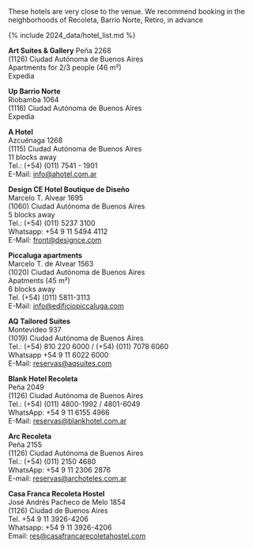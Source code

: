 These hotels are very close to the venue. We recommend booking in the neighborhoods of Recoleta, Barrio Norte, Retiro, in advance
<br>

{% include 2024_data/hotel_list.md %}

**Art Suites & Gallery**
Peña 2268<br>
(1126) Ciudad Autónoma de Buenos Aires<br>
Apartments for 2/3 people (46 m²)<br>
Expedia<br>

**Up Barrio Norte**<br>
Riobamba 1064<br>
(1116) Ciudad Autónoma de Buenos Aires<br>
Expedia<br>

**A Hotel**<br>
Azcuénaga 1268<br>
(1115) Ciudad Autónoma de Buenos Aires<br>
11 blocks away<br>
Tel.: (+54) (011) 7541 - 1901<br>
E-Mail: [info@ahotel.com.ar](mailto:info@ahotel.com.ar)<br>

**Design CE Hotel Boutique de Diseño**<br>
Marcelo T. Alvear 1695<br> 
(1060) Ciudad Autónoma de Buenos Aires<br>
5 blocks away<br>
Tel.: (+54) (011) 5237 3100<br>
Whatsapp: +54 9 11 5494 4112<br>
E-Mail: [front@designce.com](mailto:front@designce.com)<br>

**Piccaluga apartments**<br>
Marcelo T. de Alvear 1563<br> 
(1020) Ciudad Autónoma de Buenos Aires<br>
Apatments (45 m²)<br>
6 blocks away<br>
Tel. (+54) (011) 5811-3113<br>
E-Mail: [info@edificiopiccaluga.com](mailto:info@edificiopiccaluga.com)<br> 

**AQ Tailored Suites**<br>
Montevideo 937<br> 
(1019) Ciudad Autónoma de Buenos Aires<br>
Tel.: (+54) 810 220 6000 / (+54) (011) 7078 6060<br>
Whatsapp +54 9 11 6022 6000<br>
E-Mail: [reservas@aqsuites.com](mailto:reservas@aqsuites.com)<br>

**Blank Hotel Recoleta**<br>
Peña 2049<br>
(1126) Ciudad Autónoma de Buenos Aires<br>
Tel.: (+54) (011) 4800-1992 / 4801-6049<br>
WhatsApp: +54 9 11 6155 4966<br>
E-Mail: [reservas@blankhotel.com.ar](mailto:reservas@blankhotel.com.ar)<br> 

**Arc Recoleta**<br>
Peña 2155<br>
(1126) Ciudad Autónoma de Buenos Aires<br>
Tel.: (+54) (011)  2150 4680<br>
WhatsApp: +54 9 11 2306 2876<br>
E-mail: [reservas@archoteles.com.ar](mailto:reservas@archoteles.com.ar)<br>

**Casa Franca Recoleta Hostel**<br>
José Andrés Pacheco de Melo 1854<br>
(1126) Ciudad de Buenos Aires<br>
Tel.  +54 9 11 3926-4206<br>
Whatsapp: +54 9 11 3926-4206<br>
Email: [res@casafrancarecoletahostel.com](res@casafrancarecoletahostel.com)<br>
